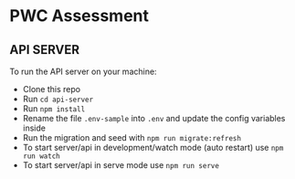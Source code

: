 # PWC Assessment

## API SERVER

To run the API server on your machine:

- Clone this repo
- Run `cd api-server`
- Run `npm install`
- Rename the file `.env-sample` into `.env` and update the config variables inside
- Run the migration and seed with `npm run migrate:refresh`
- To start server/api in development/watch mode (auto restart) use `npm run watch`
- To start server/api in serve mode use `npm run serve`
